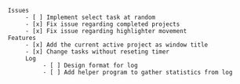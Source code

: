 
     Issues  
          - [ ] Implement select task at random
          - [x] Fix issue regarding completed projects
          - [x] Fix issue regarding highlighter movement
     Features
          - [x] Add the current active project as window title
          - [x] Change tasks without reseting timer
          Log
               - [ ] Design format for log
               - [ ] Add helper program to gather statistics from log

